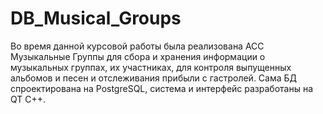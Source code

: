 # DB_Musical_Groups
Во время данной курсовой работы была реализована АСС Музыкальные Группы для сбора и хранения информации о музыкальных группах, их участниках, для контроля выпущенных альбомов и песен и отслеживания прибыли с гастролей. Сама БД спроектирована на PostgreSQL, система и интерфейс разработаны на QT C++.
